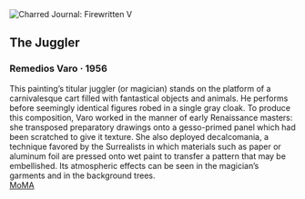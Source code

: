 <div class="artwork-of-the-day">
  <div class="container">
    <div class="img-wrapper">
      <img
        src="https://uploads3.wikiart.org/00437/images/remedios-varo/1956the-juggler-the-magician.jpg!Large.jpg"
        alt="Charred Journal: Firewritten V" />
    </div>
    <div class="artwork-detail">
      <div class="artwork-origin"> 
        <h2 class="artwork-name">The Juggler</h2>
        <h3 class="artist">
          Remedios Varo
                    ·  1956
        </h3>
      </div>
      <p class="description">
        <span class="artwork-description-text ng-binding" ng-bind-html="viewModel.ArtworkOfTheDay.Description | unsafe">This painting’s titular juggler (or magician) stands on the platform of a carnivalesque cart filled with fantastical objects and animals. He performs before seemingly identical figures robed in a single gray cloak. To produce this composition, Varo worked in the manner of early Renaissance masters: she transposed preparatory drawings onto a gesso-primed panel which had been scratched to give it texture. She also deployed decalcomania, a technique favored by the Surrealists in which materials such as paper or aluminum foil are pressed onto wet paint to transfer a pattern that may be embellished. Its atmospheric effects can be seen in the magician’s garments and in the background trees.<br><a target="_blank" href="https://www.moma.org/collection/works/291307?artist_id=8317&amp;page=1&amp;sov_referrer=artist">MoMA</a></span>
                        <div class="text-shadow-container" ng-show="showShadow" style=""></div>
      </p>
    </div>
  </div>

</div>
